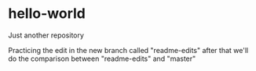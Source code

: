 # hello-world
Just another repository

Practicing the edit in the new branch called "readme-edits"
after that we'll do the comparison between "readme-edits" and "master"


